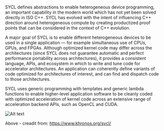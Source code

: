 SYCL defines abstractions to enable heterogeneous device programming, an important capability in the modern world which has not yet been solved directly in ISO C++. SYCL has evolved with the intent of influencing C++ direction around heterogeneous compute by creating productized proof points that can be considered in the context of C++ evolution.

A major goal of SYCL is to enable different heterogeneous devices to be used in a single application — for example simultaneous use of CPUs, GPUs, and FPGAs. Although optimized kernel code may differ across the architectures (since SYCL does not guarantee automatic and perfect performance portability across architectures), it provides a consistent language, APIs, and ecosystem in which to write and tune code for accelerator architectures. An application can coherently define variants of code optimized for architectures of interest, and can find and dispatch code to those architectures.

SYCL uses generic programming with templates and generic lambda functions to enable higher-level application software to be cleanly coded with optimized acceleration of kernel code across an extensive range of acceleration backend APIs, such as OpenCL and CUDA.

![Alt text](https://www.khronos.org/assets/uploads/apis/2022-sycl-diagram.jpg)

Above - creadit from: https://www.khronos.org/sycl/